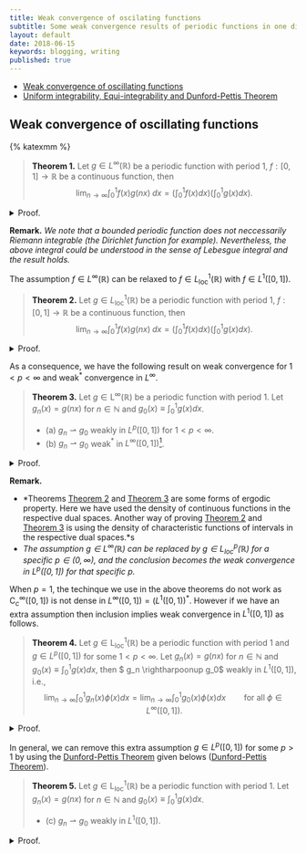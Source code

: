 ```yaml
---
title: Weak convergence of oscilating functions 
subtitle: Some weak convergence results of periodic functions in one dimension
layout: default
date: 2018-06-15
keywords: blogging, writing
published: true
---
```


- [Weak convergence of oscillating functions](#weak-convergence-of-oscillating-functions)
- [Uniform integrability, Equi-integrability and Dunford-Pettis Theorem](#uniform-integrability-equi-integrability-and-dunford-pettis-theorem)



## Weak convergence of oscillating functions

{% katexmm %}
> <a name="thm1">**Theorem 1.**</a> 
> Let $g\in L^\infty(\mathbb{R})$ be a periodic function with period $1$, $f:[0,1]\to \mathbb{R}$ be a continuous function, then
> $$
    \lim_{n\to \infty} \int_0^1 f(x)g(nx)\;dx = \left(\int_0^1 f(x)dx\right)\left(\int_0^1 g(x)dx\right). $$



<details>

<summary> Proof. </summary> In what follows we write the integral means Lebesgue integral, and note that it coincides with Riemann integral if the set of discontinuous points of a function is of measure zero, for example $f$ is continuous.


For any $\varepsilon>0$ there is $\delta>0$ such that $|x-y|<\delta$ implies $|f(x)-f(x)|<\varepsilon$ as $f$ is uniformly continuous on $[0,1]$. We write

$$
    \int_0^1 f(x)g(nx)\;dx = \sum_{i=0}^{n-1} \int_{\frac{i}{n}}^{\frac{i+1}{n}} f(x)g(nx)dx = \frac{1}{n}\sum_{i=0}^{n-1} \int_{i}^{i+1} f\left(\frac{y}{n}\right)g(y)dy. 
$$
We observe that, for $n$ large enough then
$$
    \left|f\bigg(\frac{y}{n}\bigg) - f\left(\frac{i}{n}\right)\right| < \varepsilon \qquad\text{for}\qquad y\in [i,i+1].
$$
Let $C = \Vert g\Vert_{L^\infty(\mathbb{R})}$ then 
$$
    \left|\frac{1}{n}\sum_{i=0}^{n-1} \int_{i}^{i+1} f\left(\frac{y}{n}\right)g(y)dy - \frac{1}{n}\sum_{i=0}^{n-1} \int_{i}^{i+1} f\left(\frac{i}{n}\right)g(y)dy\right| \leq C\varepsilon
$$
and thus 
$$
    \left|\frac{1}{n}\sum_{i=0}^{n-1} \int_{i}^{i+1} f\left(\frac{y}{n}\right)g(y)dy - \left[\frac{1}{n}\sum_{i=0}^{n-1} f\left(\frac{i}{n}\right)\right] \int_{0}^{1} g(y)dy\right| \leq C\varepsilon
$$
using the fact that $g$ is periodic with period $1$. Passing $n\to \infty$ and using the convergence of the Riemann sum for $f$, then letting $\varepsilon\to 0$ we obtain the result.

</details>

**Remark.** *We note that a bounded periodic function does not neccessarily Riemann integrable (the Dirichlet function for example). Nevertheless, the above integral could be understood in the sense of Lebesgue integral and the result holds.*



The assumption $f\in L^\infty(\mathbb{R})$ can be relaxed to $f\in L^1_{\text{loc}}(\mathbb{R})$ with $f\in L^1([0,1])$.

> <a name="thm2">**Theorem 2.**</a> 
> Let $g\in L^1_{\text{loc}}(\mathbb{R})$ be a periodic function with period $1$, $f:[0,1]\to \mathbb{R}$ be a continuous function, then
> $$
    \lim_{n\to \infty} \int_0^1 f(x)g(nx)\;dx = \left(\int_0^1 f(x)dx\right)\left(\int_0^1 g(x)dx\right).$$
<details>
    <summary>Proof.</summary> The only difference in the proof is instead of using the estimate $\Vert g\Vert_{L^\infty([0,1])}\leq C$, we use 
    $$ C = \int_{[0,1]} |g(x)|dx.$$
    Then we have 
    $$
    \begin{aligned}       
        &\left|\frac{1}{n}\sum_{i=0}^{n-1} \int_{i}^{i+1}   f\left(\frac{y}{n}\right)g(y)dy - \frac{1}{n}\sum_{i=0}^{n-1} \int_{i}^{i+1} f\left(\frac{i}{n}\right)g(y)dy\right| \\        
        &\qquad \qquad \leq \frac{1}{n}\sum_{i=0}^{n-1}\int_i^{i+1}\left(\left|f\bigg(\frac{y}{n}\bigg) - f\left(\frac{i}{n}\right)\right||g(y)|\right)dy\\        
        &\qquad \qquad \leq \frac{\varepsilon}{n}\sum_{i=0}^{n-1}\left(\int_i^{i+1}|g(y)|dy\right) = \varepsilon\Vert g\Vert_{L^1([0,1])} \end{aligned}
    $$ and the rest of the proof is similar. 
</details>




As a consequence, we have the following result on weak convergence for $1<p < \infty$ and weak$^*$ convergence in $L^\infty$.   


> <a name="thm3">**Theorem 3.**</a> 
> Let $g\in \mathrm{L}^\infty(\mathbb{R})$ be a periodic function with period $1$. Let $g_n(x) = g(nx)$ for $n\in \mathbb{N}$ and $g_0(x)\equiv \int_0^1 g(x)dx$.
> - (a) $g_n \rightharpoonup g_0$ weakly in $L^p([0,1])$ for $1< p<\infty$.
> - (b) $g_n \rightharpoonup g_0$ weak$^*$ in $L^\infty([0,1])$[^1]. 

<details>
    <summary> Proof. </summary>

    <hr style="width:100%;text-align:left;margin-left:0">

    For part (a), we observe that if $1< p< \infty$ then $\mathrm{C}_c^\infty([0,1])$ is dense in $L^p([0,1])$. Take a test function $\phi \in L^q([0,1])$ where $p^{-1}+q^{-1}=1$, we aim to show that 
    $ \lim_{n\to 
    \infty} \langle \phi, g_n\rangle = \langle \phi, g\rangle$.

    For $\varepsilon>0$ we can find $\phi_\varepsilon\in \mathrm{C}^\infty_c([0,1])$ such that $\Vert \phi_\varepsilon-\phi \Vert_{L^q([0,1])} <\varepsilon$, then by Holder's inequality
    $$
    \left|\int_0^1 \phi(x)g_n(x)\;dx - \int_0^1 \phi_\varepsilon(x)g_n(x)\;dx\right| \leq \Vert \phi_\varepsilon-\phi \Vert_{L^q([0,1])}  \Vert g_n\Vert_{L^p([0,1])} \leq C\varepsilon
    $$
    where $C = \Vert g\Vert_{L^\infty(\mathbb{R})}$. Now take $n\to\infty$ using <span><a href="thm2">Theorem 2</a></span> with $\phi_\varepsilon$ is continuous we obtain 
    $$
    \left|
        \lim_{n\to \infty}\int_0^1 \phi(x)g_n(x)\;dx - \left(\int_0^1 \phi_\varepsilon(x)dx\right) \left( \int_0^1 g(x)\;dx\right)
    \right| 
    \leq C\varepsilon. 
    $$
    Since $\Vert \phi_\varepsilon - \phi \Vert_{L^1([0,1])} \leq \Vert \phi_\varepsilon - \phi \Vert_{L^q([0,1])} < \varepsilon$ as $1\leq q$, sending $\varepsilon\to 0$ we obtain the conclusion. 

    
    <hr style="width:100%;text-align:left;margin-left:0">

    For part (b), the proof is basically the same, but we only consider test function
    $\phi\in L^1([0,1])$, which still satisfies that $\mathrm{C}_c^\infty([0,1])$ is dense in $L^1([0,1])$.
</details>




**Remark.**

* *Theorems [Theorem 2](#thm2) and [Theorem 3](#thm3) are some forms of ergodic property. Here we have used the density of continuous functions in the respective dual spaces. Another way of proving [Theorem 2](#thm2) and [Theorem 3](#thm3) is using the density of characteristic functions of intervals in the respective dual spaces.*s
* *The assumption $g\in L^\infty(\mathbb{R})$ can be replaced by $g\in L^p_{\text{loc}}(\mathbb{R})$ for a specific $p \in (0,\infty)$, and the conclusion becomes the weak convergence in $L^p([0,1])$ for that specific $p$.*

When $p=1$, the techinque we use in the above theorems do not work as $\mathrm{C}^\infty_c([0,1])$ is not dense in $L^\infty([0,1]) = (L^1([0,1))^*$. However if we have an extra assumption then inclusion implies weak convergence in $L^1([0,1])$ as follows.


> <a name="thm4">**Theorem 4.**</a> 
  Let $g\in \mathrm{L}^1_{\text{loc}}(\mathbb{R})$ be a periodic function with period $1$ and $g\in L^p([0,1])$ for some $1<p<\infty$. Let $g_n(x) = g(nx)$ for $n\in \mathbb{N}$ and $g_0(x)\equiv \int_0^1 g(x)dx$, then $ g_n \rightharpoonup g_0$ weakly in $L^1([0,1])$, i.e., 
>  $$
    \lim_{n\to \infty} \int_0^1 g_n(x)\phi(x)dx =  \lim_{n\to \infty} \int_0^1 g_0(x)\phi(x)dx \qquad \text{for all}\;\phi\in L^\infty([0,1]).
>  $$


<details>

<summary> Proof.  </summary>
The fact that $g\in L^p([0,1])$ for $p>1$ implies $g\in L^1([0,1])$ as well.

Take $\phi\in L^\infty([0,1])$, we need to show $\langle g_n,\phi \rangle \to \langle g, \phi\rangle$ as $n\to \infty$. Since $g\in L^p([0,1])$, we see that $g_n \in L^p([0,1])$ as well and 
$$
    \Vert g_n\Vert_{L^p}([0,1]) = \Vert g\Vert_{L^p}([0,1]), \qquad n = 1,2,3,\ldots 
$$
Therefore, take $q \in (0,\infty)$ such that $p^{-1} + q^{-1} = 1$, we can apply [Theorem 3](#thm3) to obtain $g_n\rightharpoonup g$ in $L^p([0,1])$. As $\phi\in L^q([0,1])$ we deduce that
$$
    \lim_{n\to \infty}\int_0^1 \phi(x)\big(g_n(x) - g(x)\big)dx = 0.  
$$ 
<hr style="width:100%;text-align:left;margin-left:0">
</details>

In general, we can remove this extra assumption $g\in L^p([0,1])$ for some $p>1$ by using the [Dunford-Pettis Theorem](https://en.wikipedia.org/wiki/Dunford%E2%80%93Pettis_property#:~:text=In%20functional%20analysis%2C%20the%20Dunford,Banach%20space%20are%20completely%20continuous.) given belows ([Dunford-Pettis Theorem](#thm-Dunford-Pettis)).

> <a name="thm5">**Theorem 5.**</a> 
> Let $g\in \mathrm{L}^1_{\text{loc}}(\mathbb{R})$ be a periodic function with period $1$. Let $g_n(x) = g(nx)$ for $n\in \mathbb{N}$ and $g_0(x)\equiv \int_0^1 g(x)dx$.
> - (c) $g_n \rightharpoonup g_0$ weakly in $L^1([0,1])$.

<details>

<summary> Proof.  </summary> To apply Dunford-Petties theorem, it is clear that $\Vert g_n\Vert_{L^1([0,1])}  = \Vert g\Vert_{L^1([0,1])}$ for all $n$, thus it is uniformly bounded in $L^1([0,1])$ already. We only need to show that it is equi-integrable. Since tightness is trivial due to $[0,1]$ being a compact (finite) set, we only need to show that $(g_n)$ is uniformly integrable, which is a consequence of the following fact
$$
    \lim_{M\to \infty}\left( \sup_n \int_{[0,1]} |g_n(x)|\cdot \mathbb{1}_{\{x\in [0,1]: |g_n(x)|\geq M\}}(x)\;dx\right) = 0. 
$$
By direct computation, we have
$$
    \begin{aligned}
        \int_{[0,1]} |g_n(x)|\cdot \mathbb{1}_{\{x\in [0,1]: |g_n(x)|\geq M\}}(x)\;dx = \int_0^1 |g(z)|\cdot \mathbb{1}_{\{z\in [0,1]: |g(z)|\geq M\}}(z)\;dz \to 0
    \end{aligned}
$$
uniformly as $M\to \infty$ since 
$$
    |\{z\in [0,1]: |g(z)|\geq M\}| \leq \frac{1}{M}\int_0^1 |g(z)|dz \to 0
$$
uniformly as $M\to \infty$. The uniform integrability of $(g_n)$ can be deduced from
$$
\begin{aligned}
    \int_E |g_n(x)|dx &= \int_{E\cap \{|g_n|\geq M\}} |g_n(x)|dx + \int_{E\cap \{|g_n|<M\}} |g_n(x)|dx\\
    &\leq \int_{E\cap \{|g_n|\geq M\}} |g_n(x)|dx  + M|E| \\
    &\leq \int_{E\cap \{|g_n|\geq M\}} |g_n(x)|dx  + M\delta.
\end{aligned}
$$
Choose $\delta = (2M)^{-1}\varepsilon$ and we can choose $M$ large so that the right hand side is less than $\varepsilon$.

</details>



## Uniform integrability, Equi-integrability and Dunford-Pettis Theorem

Before stating Dunford-Pettis Theorem, we state some definitions. 



> <a name="def-Equi-integrability">**Definition (Equi-integrability).**</a> 
  For $\Omega\subset \mathbb{R}^n$, a family of integrable functions $\mathcal{U}\subset L^1(\Omega)$ is *equi-integrable* if the following two conditions hold
> - (*Tight*) The set $\mathcal{U}$ is tight, i.e., for every $\varepsilon>0$ there exists a measurable set $A$ with finite measure such that (trivially true if $\Omega$ is of finite measure)
> $$
    \sup_{u\in \mathcal{U}} \int_{\Omega - A} |u(x)|dx < \varepsilon. $$ 
> - (*Uniform integrable*) For every $\varepsilon > 0$ there exists $\delta > 0$ such that if $E$ is a measurable set with $|E| < \delta$ then
> $$
    \sup_{u\in \mathcal{U}} \int_E |u(x)|dx < \varepsilon. $$

Now we state the Dunford-Pettis theorem that characterizes weak convergence in $\sigma(L^1,L^\infty)$.

> <a name="thm-Dunford-Pettis">**Dunford-Pettis Theorem.**</a> 
  For $\Omega\subset \mathbb{R}^n$, a sequence $(u_n)\subset L^1(\Omega)$ is convergent weakly in $\sigma(L^1,L^\infty)$ if and only if
> - The sequence $(u_n)$ is equi-integrable.
> - The sequence $(u_n)$ is uniformly bounded in $L^1$, i.e., $\sup_n \Vert u_n\Vert_{L^1(\Omega)} \leq C$.







<hr style='width:100%'>
**Remarks and Todos.**

- [ ] Another way of proving [Theorem 2](#thm2) and [Theorem 3](#thm3) is using the density of characteristic functions of intervals in the respective dual spaces. 







<hr style='width:100%'>
 
[^1]: The dual space of $L^1(I)$ is $L^\infty(I)$, i.e., $\big(L^1(I)\big)^* = L^\infty(I)$.

{% endkatexmm %}